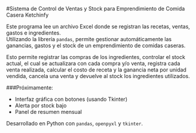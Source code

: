 #Sistema de Control de Ventas y Stock para Emprendimiento de Comida Casera Ketchinfy

Este programa lee un archivo Excel donde se registran las recetas, ventas, gastos e ingredientes.  
Utilizando la librería `pandas`, permite gestionar automáticamente las ganancias, gastos y el stock de un emprendimiento de comidas caseras.

Esto permite registrar las compras de los ingredientes, controlar el stock actual, el cual se actualizara con cada compra y/o venta, registra cada venta realizada, calcular el costo de receta y la ganancia neta por unidad vendida, cancela una venta y devuelve al stock los ingredientes utilizados.

###Próximamente:
- Interfaz gráfica con botones (usando Tkinter)
- Alerta por stock bajo
- Panel de resumen mensual


Desarrollado en Python con `pandas`, `openpyxl` y `tkinter`.